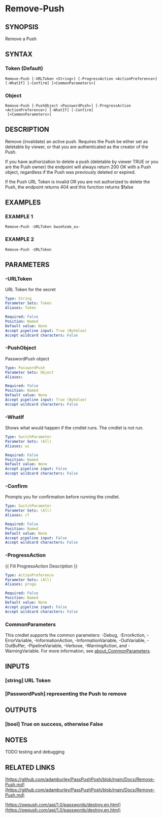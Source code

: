 # Remove-Push

## SYNOPSIS
Remove a Push

## SYNTAX

### Token (Default)
```
Remove-Push [-URLToken <String>] [-ProgressAction <ActionPreference>] [-WhatIf] [-Confirm] [<CommonParameters>]
```

### Object
```
Remove-Push [-PushObject <PasswordPush>] [-ProgressAction <ActionPreference>] [-WhatIf] [-Confirm]
 [<CommonParameters>]
```

## DESCRIPTION
Remove (invalidate) an active push.
Requires the Push be either set as
deletable by viewer, or that you are authenticated as the creator of the
Push.

If you have authorization to delete a push (deletable by viewer TRUE or
you are the Push owner) the endpoint will always return 200 OK with a Push
object, regardless if the Push was previously deleted or expired.

If the Push URL Token is invalid OR you are not authorized to delete the
Push, the endpoint returns 404 and this function returns $false

## EXAMPLES

### EXAMPLE 1
```
Remove-Push -URLToken bwzehzem_xu-
```

### EXAMPLE 2
```
Remove-Push -URLToken
```

## PARAMETERS

### -URLToken
URL Token for the secret

```yaml
Type: String
Parameter Sets: Token
Aliases: Token

Required: False
Position: Named
Default value: None
Accept pipeline input: True (ByValue)
Accept wildcard characters: False
```

### -PushObject
PasswordPush object

```yaml
Type: PasswordPush
Parameter Sets: Object
Aliases:

Required: False
Position: Named
Default value: None
Accept pipeline input: True (ByValue)
Accept wildcard characters: False
```

### -WhatIf
Shows what would happen if the cmdlet runs.
The cmdlet is not run.

```yaml
Type: SwitchParameter
Parameter Sets: (All)
Aliases: wi

Required: False
Position: Named
Default value: None
Accept pipeline input: False
Accept wildcard characters: False
```

### -Confirm
Prompts you for confirmation before running the cmdlet.

```yaml
Type: SwitchParameter
Parameter Sets: (All)
Aliases: cf

Required: False
Position: Named
Default value: None
Accept pipeline input: False
Accept wildcard characters: False
```

### -ProgressAction
{{ Fill ProgressAction Description }}

```yaml
Type: ActionPreference
Parameter Sets: (All)
Aliases: proga

Required: False
Position: Named
Default value: None
Accept pipeline input: False
Accept wildcard characters: False
```

### CommonParameters
This cmdlet supports the common parameters: -Debug, -ErrorAction, -ErrorVariable, -InformationAction, -InformationVariable, -OutVariable, -OutBuffer, -PipelineVariable, -Verbose, -WarningAction, and -WarningVariable. For more information, see [about_CommonParameters](http://go.microsoft.com/fwlink/?LinkID=113216).

## INPUTS

### [string] URL Token
### [PasswordPush] representing the Push to remove
## OUTPUTS

### [bool] True on success, otherwise False
## NOTES
TODO testing and debugging

## RELATED LINKS

[https://github.com/adamburley/PassPushPosh/blob/main/Docs/Remove-Push.md](https://github.com/adamburley/PassPushPosh/blob/main/Docs/Remove-Push.md)

[https://pwpush.com/api/1.0/passwords/destroy.en.html](https://pwpush.com/api/1.0/passwords/destroy.en.html)

